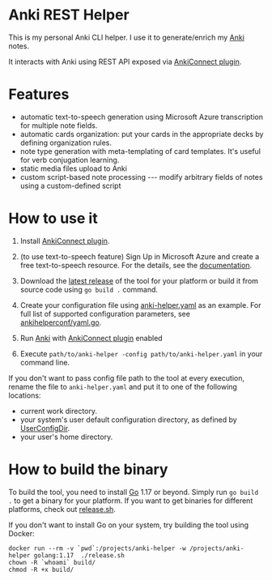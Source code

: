 # Anki REST Helper

This is my personal Anki CLI helper. I use it to generate/enrich my [Anki](https://apps.ankiweb.net/) notes.

It interacts with Anki using REST API exposed via [AnkiConnect plugin](https://github.com/FooSoft/anki-connect). 

# Features

- automatic text-to-speech generation using Microsoft Azure transcription for multiple note fields.
- automatic cards organization: put your cards in the appropriate decks by defining organization rules.
- note type generation with meta-templating of card templates. It's useful for verb conjugation learning.
- static media files upload to Anki
- custom script-based note processing --- modify arbitrary fields of notes using a custom-defined script 

# How to use it

1. Install [AnkiConnect plugin](https://github.com/FooSoft/anki-connect).

2. (to use text-to-speech feature) Sign Up in Microsoft Azure and create a free text-to-speech resource.
   For the details, see the [documentation](https://learn.microsoft.com/en-us/azure/cognitive-services/speech-service/overview#get-started).

3. Download the [latest release](https://github.com/lfyuomr-gylo/anki-rest-helper/releases) of the tool for your platform
   or build it from source code using `go build .` command.

4. Create your configuration file using [anki-helper.yaml](./anki-helper.yaml) as an example.
   For full list of supported configuration parameters, see [ankihelperconf/yaml.go](./ankihelperconf/yaml.go).

5. Run [Anki](https://apps.ankiweb.net/) with [AnkiConnect plugin](https://github.com/FooSoft/anki-connect) enabled

6. Execute `path/to/anki-helper -config path/to/anki-helper.yaml` in your command line.

If you don't want to pass config file path to the tool at every execution, rename the file to `anki-helper.yaml`
and put it to one of the following locations:

- current work directory.
- your system's user default configuration directory, as defined by [UserConfigDir](https://pkg.go.dev/os#UserConfigDir).
- your user's home directory.

# How to build the binary

To build the tool, you need to install [Go](https://go.dev/) 1.17 or beyond.
Simply run `go build .` to get a binary for your platform.
If you want to get binaries for different platforms, check out [release.sh](./release.sh).

If you don't want to install Go on your system, try building the tool using Docker:

```
docker run --rm -v `pwd`:/projects/anki-helper -w /projects/anki-helper golang:1.17  ./release.sh
chown -R `whoami` build/
chmod -R +x build/
```
